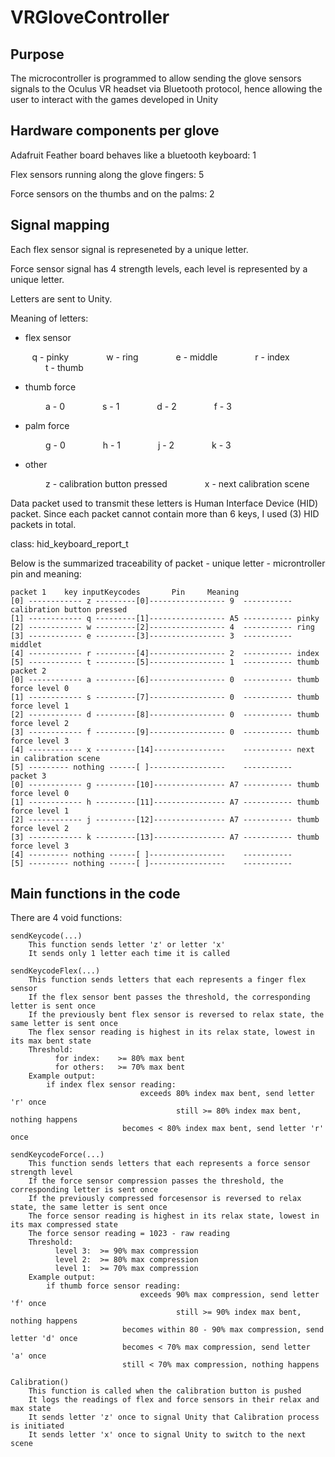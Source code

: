 # VRGloveController
## Purpose
The microcontroller is programmed to allow sending the glove sensors signals to the Oculus VR headset via Bluetooth protocol, hence allowing the user to interact with the games developed in Unity
## Hardware components per glove
Adafruit Feather board behaves like a bluetooth keyboard: 1

Flex sensors running along the glove fingers: 5

Force sensors on the thumbs and on the palms: 2
## Signal mapping
Each flex sensor signal is represeneted by a unique letter. 

Force sensor signal has 4 strength levels, each level is represented by a unique letter.

Letters are sent to Unity.

Meaning of letters:

- flex sensor
  
&ensp;&nbsp;&nbsp;&nbsp;&nbsp;&nbsp;&nbsp;&nbsp;q - pinky
&ensp;&ensp;&ensp;&ensp;&ensp;&ensp;&ensp;&ensp;w - ring
&ensp;&ensp;&ensp;&ensp;&ensp;&ensp;&ensp;&ensp;e - middle
&ensp;&ensp;&ensp;&ensp;&ensp;&ensp;&ensp;&ensp;r - index
&ensp;&ensp;&ensp;&ensp;&ensp;&ensp;&ensp;&ensp;t - thumb
* thumb force
  
&ensp;&ensp;&ensp;&ensp;&ensp;&ensp;&ensp;&ensp;a - 0
&ensp;&ensp;&ensp;&ensp;&ensp;&ensp;&ensp;&ensp;s - 1
&ensp;&ensp;&ensp;&ensp;&ensp;&ensp;&ensp;&ensp;d - 2
&ensp;&ensp;&ensp;&ensp;&ensp;&ensp;&ensp;&ensp;f - 3
* palm force

&ensp;&ensp;&ensp;&ensp;&ensp;&ensp;&ensp;&ensp;g - 0
&ensp;&ensp;&ensp;&ensp;&ensp;&ensp;&ensp;&ensp;h - 1
&ensp;&ensp;&ensp;&ensp;&ensp;&ensp;&ensp;&ensp;j - 2
&ensp;&ensp;&ensp;&ensp;&ensp;&ensp;&ensp;&ensp;k - 3
* other
  
&ensp;&ensp;&ensp;&ensp;&ensp;&ensp;&ensp;&ensp;z - calibration button pressed
&ensp;&ensp;&ensp;&ensp;&ensp;&ensp;&ensp;&ensp;x - next calibration scene

Data packet used to transmit these letters is Human Interface Device (HID) packet.
Since each packet cannot contain more than 6 keys, I used (3) HID packets in total.

class: hid_keyboard_report_t
	
Below is the summarized traceability of packet - unique letter - microntroller pin and meaning:

	packet 1	key	inputKeycodes		Pin		Meaning
	[0] ------------ z ---------[0]----------------- 9  ----------- calibration button pressed
	[1] ------------ q ---------[1]----------------- A5 ----------- pinky
	[2] ------------ w ---------[2]----------------- 4  ----------- ring
	[3] ------------ e ---------[3]----------------- 3  ----------- middlet
	[4] ------------ r ---------[4]----------------- 2  ----------- index
	[5] ------------ t ---------[5]----------------- 1  ----------- thumb
	packet 2
	[0] ------------ a ---------[6]----------------- 0  ----------- thumb force level 0
	[1] ------------ s ---------[7]----------------- 0  ----------- thumb force level 1
	[2] ------------ d ---------[8]----------------- 0  ----------- thumb force level 2
	[3] ------------ f ---------[9]----------------- 0  ----------- thumb force level 3
	[4] ------------ x ---------[14]----------------    ----------- next in calibration scene
	[5] --------- nothing ------[ ]-----------------    ----------- 
	packet 3
	[0] ------------ g ---------[10]---------------- A7 ----------- thumb force level 0
	[1] ------------ h ---------[11]---------------- A7 ----------- thumb force level 1
	[2] ------------ j ---------[12]---------------- A7 ----------- thumb force level 2
	[3] ------------ k ---------[13]---------------- A7 ----------- thumb force level 3
	[4] --------- nothing ------[ ]-----------------    ----------- 
	[5] --------- nothing ------[ ]-----------------    ----------- 


## Main functions in the code
There are 4 void functions:

	sendKeycode(...)
		This function sends letter 'z' or letter 'x' 
		It sends only 1 letter each time it is called

	sendKeycodeFlex(...)
		This function sends letters that each represents a finger flex sensor
		If the flex sensor bent passes the threshold, the corresponding letter is sent once
		If the previously bent flex sensor is reversed to relax state, the same letter is sent once
		The flex sensor reading is highest in its relax state, lowest in its max bent state
		Threshold: 
			  for index: 	>= 80% max bent
			  for others: 	>= 70% max bent
		Example output:	
			if index flex sensor reading:
					             exceeds 80% index max bent, send letter 'r' once
			                             still >= 80% index max bent, nothing happens
						     becomes < 80% index max bent, send letter 'r' once
							 
	sendKeycodeForce(...)
		This function sends letters that each represents a force sensor strength level
		If the force sensor compression passes the threshold, the corresponding letter is sent once
		If the previously compressed forcesensor is reversed to relax state, the same letter is sent once
		The force sensor reading is highest in its relax state, lowest in its max compressed state
		The force sensor reading = 1023 - raw reading
		Threshold: 
			  level 3:	>= 90% max compression
			  level 2:	>= 80% max compression
			  level 1:	>= 70% max compression
		Example output:	
			if thumb force sensor reading:
					             exceeds 90% max compression, send letter 'f' once
			                             still >= 90% index max bent, nothing happens
						     becomes within 80 - 90% max compression, send letter 'd' once
						     becomes < 70% max compression, send letter 'a' once
						     still < 70% max compression, nothing happens
						     
	Calibration()
		This function is called when the calibration button is pushed
		It logs the readings of flex and force sensors in their relax and max state
		It sends letter 'z' once to signal Unity that Calibration process is initiated
		It sends letter 'x' once to signal Unity to switch to the next scene

	
	
